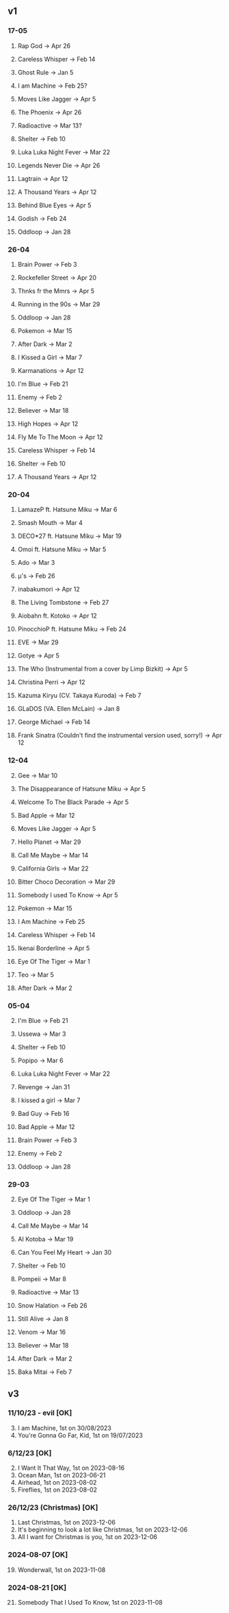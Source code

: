 ## v1
### 17-05
1. Rap God -> Apr 26
2. Careless Whisper -> Feb 14
3. Ghost Rule -> Jan 5

5. I am Machine -> Feb 25?

7. Moves Like Jagger -> Apr 5

9. The Phoenix -> Apr 26
10. Radioactive -> Mar 13?

12. Shelter -> Feb 10
13. Luka Luka Night Fever -> Mar 22
14. Legends Never Die -> Apr 26

16. Lagtrain -> Apr 12

18. A Thousand Years -> Apr 12
19. Behind Blue Eyes -> Apr 5
20. Godish -> Feb 24

22. Oddloop -> Jan 28

### 26-04
1. Brain Power -> Feb 3
2. Rockefeller Street -> Apr 20
3. Thnks fr the Mmrs -> Apr 5

5. Running in the 90s -> Mar 29

7. Oddloop -> Jan 28
8. Pokemon -> Mar 15

10. After Dark -> Mar 2
11. I Kissed a Girl -> Mar 7

13. Karmanations -> Apr 12
14. I'm Blue -> Feb 21

16. Enemy -> Feb 2
17. Believer -> Mar 18
18. High Hopes -> Apr 12
19. Fly Me To The Moon -> Apr 12
20. Careless Whisper -> Feb 14
21. Shelter -> Feb 10
22. A Thousand Years -> Apr 12

### 20-04
1. LamazeP ft. Hatsune Miku -> Mar 6

3. Smash Mouth -> Mar 4
4. DECO*27 ft. Hatsune Miku -> Mar 19
5. Omoi ft. Hatsune Miku -> Mar 5
6. Ado -> Mar 3
7. μ's -> Feb 26
8. inabakumori -> Apr 12

10. The Living Tombstone -> Feb 27
11. Aiobahn ft. Kotoko -> Apr 12
12. PinocchioP ft. Hatsune Miku -> Feb 24

14. EVE -> Mar 29

17. Gotye -> Apr 5
18. The Who (Instrumental from a cover by Limp Bizkit) -> Apr 5
19. Christina Perri -> Apr 12
20. Kazuma Kiryu (CV. Takaya Kuroda) -> Feb 7
21. GLaDOS (VA. Ellen McLain) -> Jan 8
22. George Michael -> Feb 14

25. Frank Sinatra (Couldn't find the instrumental version used, sorry!) -> Apr 12

### 12-04
2. Gee -> Mar 10

4. The Disappearance of Hatsune Miku -> Apr 5
5. Welcome To The Black Parade -> Apr 5
6. Bad Apple -> Mar 12
7. Moves Like Jagger -> Apr 5

9. Hello Planet -> Mar 29
10. Call Me Maybe -> Mar 14

12. California Girls -> Mar 22
13. Bitter Choco Decoration -> Mar 29
14. Somebody I used To Know -> Apr 5
15. Pokemon -> Mar 15

17. I Am Machine -> Feb 25
18. Careless Whisper -> Feb 14
19. Ikenai Borderline -> Apr 5

21. Eye Of The Tiger -> Mar 1
22. Teo -> Mar 5
23. After Dark -> Mar 2

### 05-04
2. I'm Blue -> Feb 21
3. Ussewa -> Mar 3

5. Shelter -> Feb 10
6. Popipo -> Mar 6

8. Luka Luka Night Fever -> Mar 22
9. Revenge -> Jan 31

11. I kissed a girl -> Mar 7
12. Bad Guy -> Feb 16

14. Bad Apple -> Mar 12

16. Brain Power -> Feb 3

18. Enemy -> Feb 2
19. Oddloop -> Jan 28

### 29-03
2. Eye Of The Tiger -> Mar 1
3. Oddloop -> Jan 28

5. Call Me Maybe -> Mar 14
6. AI Kotoba -> Mar 19
7. Can You Feel My Heart -> Jan 30

11. Shelter -> Feb 10
12. Pompeii -> Mar 8
13. Radioactive -> Mar 13
14. Snow Halation -> Feb 26

16. Still Alive -> Jan 8
17. Venom -> Mar 16
18. Believer -> Mar 18
19. After Dark -> Mar 2
20. Baka Mitai -> Feb 7

## v3
### 11/10/23 - evil [OK]
3. I am Machine, 1st on 30/08/2023
12. You're Gonna Go Far, Kid, 1st on 19/07/2023

### 6/12/23 [OK]
2. I Want It That Way, 1st on 2023-08-16
5. Ocean Man, 1st on 2023-06-21
7.  Airhead, 1st on 2023-08-02
12.  Fireflies, 1st on 2023-08-02

### 26/12/23 (Christmas) [OK]
1. Last Christmas, 1st on 2023-12-06
3. It's beginning to look a lot like Christmas, 1st on 2023-12-06
6. All I want for Christmas is you, 1st on 2023-12-06

### 2024-08-07 [OK]
19. Wonderwall, 1st on 2023-11-08

### 2024-08-21 [OK]
21. Somebody That I Used To Know, 1st on 2023-11-08
